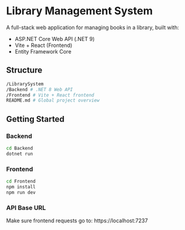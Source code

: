 # Library Management System

A full-stack web application for managing books in a library, built with:

- ASP.NET Core Web API (.NET 9)
- Vite + React (Frontend)
- Entity Framework Core

## Structure

```bash
/LibrarySystem
/Backend # .NET 8 Web API
/Frontend # Vite + React frontend
README.md # Global project overview
```

## Getting Started


### Backend

```bash
cd Backend
dotnet run
```

### Frontend

```bash
cd Frontend
npm install
npm run dev
```

### API Base URL
Make sure frontend requests go to: https://localhost:7237


